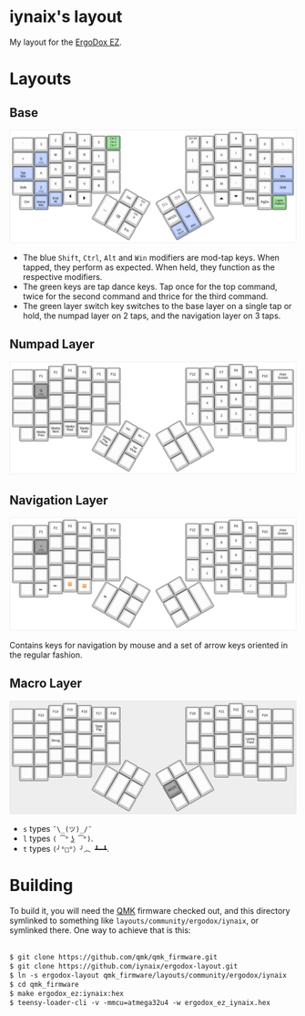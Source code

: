 # iynaix's layout

My layout for the [ErgoDox EZ][ez].

[ez]: https://ergodox-ez.com/

# Layouts

## Base

[![Base layer](./images/base.png)](http://www.keyboard-layout-editor.com/#/gists/121345505ed2f8dfb2f0733407c08076)

-   The blue `Shift`, `Ctrl`, `Alt` and `Win` modifiers are mod-tap keys. When tapped, they perform as expected. When held, they function as the respective modifiers.
-   The green keys are tap dance keys. Tap once for the top command, twice for the second command and thrice for the third command.
-   The green layer switch key switches to the base layer on a single tap or hold, the numpad layer on 2 taps, and the navigation layer on 3 taps.

## Numpad Layer

[![Numpad layer](./images/numpad.png)](http://www.keyboard-layout-editor.com/#/gists/121345505ed2f8dfb2f0733407c08076)

## Navigation Layer

[![Navigation layer](./images/navigation.png)](http://www.keyboard-layout-editor.com/#/gists/e210f0b9dc6951748a4aa7511688b79e)

Contains keys for navigation by mouse and a set of arrow keys oriented in the regular fashion.

## Macro Layer

[![Macro layer](./images/macros.png)](http://www.keyboard-layout-editor.com/#/gists/6632ee175b508fd975c53c0555c8f70b)

- `s` types `¯\_(ツ)_/¯`
- `l` types `( ͡° ͜ʖ ͡°)`.
- `t` types `(╯°□°）╯︵ ┻━┻`.

# Building

To build it, you will need the [QMK][qmk] firmware checked out, and this directory symlinked to something like `layouts/community/ergodox/iynaix`, or symlinked there. One way to achieve that is this:

[iynaix:ez-layout]: https://github.com/iynaix/ergodox-layout
[qmk]: https://github.com/qmk/qmk_firmware

```

$ git clone https://github.com/qmk/qmk_firmware.git
$ git clone https://github.com/iynaix/ergodox-layout.git
$ ln -s ergodox-layout qmk_firmware/layouts/community/ergodox/iynaix
$ cd qmk_firmware
$ make ergodox_ez:iynaix:hex
$ teensy-loader-cli -v -mmcu=atmega32u4 -w ergodox_ez_iynaix.hex
```
